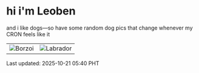 # hi i'm Leoben

and i like dogs—so have some random dog pics that change whenever my CRON feels like it

|  |  |
|--------|----------|
| ![Borzoi](https://random-dog-vercel.vercel.app/api/random-borzoi?v=1760996401) | ![Labrador](https://random-dog-vercel.vercel.app/api/random-labrador?v=1760996401) |

Last updated: 2025-10-21 05:40 PHT
